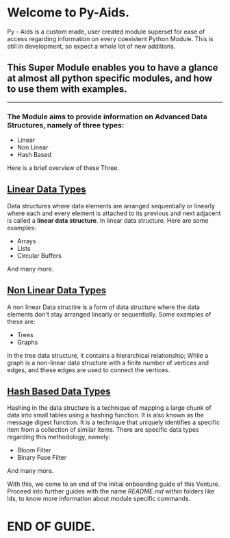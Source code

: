 # Welcome to Py-Aids.
Py - Aids is a custom made, user created module superset for ease of access regarding information on every coexistent Python Module. This is still in development, so expect a whole lot of new additions.
## This Super Module enables you to have a glance at almost all python specific modules, and how to use them with examples.
---
### The Module aims to provide information on Advanced Data Structures, namely of three types: 

- Linear
- Non Linear
- Hash Based

Here is a brief overview of these Three.

## <u>Linear Data Types</u>
Data structures where data elements are arranged sequentially or linearly where each and every element is attached to its previous and next adjacent is called a **linear data structure**. In linear data structure. Here are some examples:

- Arrays
- Lists
- Circular Buffers

And many more.

## <u>Non Linear Data Types </u>
A non linear Data structire is a form of data structure where the data elements don't stay arranged linearly or sequentially. Some examples of these are:

- Trees
- Graphs

In the tree data structure, it contains a hierarchical relationship; While a graph is a non-linear data structure with a finite number of vertices and edges, and these edges are used to connect the vertices.

## <u>Hash Based Data Types </u>
Hashing in the data structure is a technique of mapping a large chunk of data into small tables using a hashing function. It is also known as the message digest function. It is a technique that uniquely identifies a specific item from a collection of similar items. There are specific data types regarding this methodology, namely:

- Bloom Filter 
- Binary Fuse Filter

And many more.

With this, we come to an end of the initial onboarding guide of this Venture. Proceed into further guides with the name *README.md* within folders like lds, to know more information about module specific commands.

# END OF GUIDE.